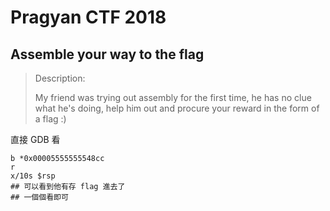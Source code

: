 # Pragyan CTF 2018

## Assemble your way to the flag
> Description:
>
> My friend was trying out assembly for the first time, he has no clue what he's doing, help him out and procure your reward in the form of a flag :)

直接 GDB 看

```
b *0x00005555555548cc
r
x/10s $rsp
## 可以看到他有存 flag 進去了
## 一個個看即可
```